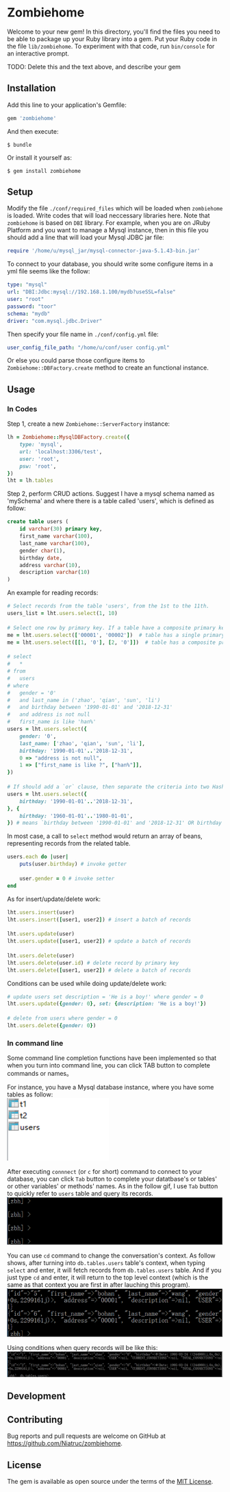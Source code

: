 # Zombiehome

Welcome to your new gem! In this directory, you'll find the files you need to be able to package up your Ruby library into a gem. Put your Ruby code in the file `lib/zombiehome`. To experiment with that code, run `bin/console` for an interactive prompt.

TODO: Delete this and the text above, and describe your gem

## Installation

Add this line to your application's Gemfile:

```ruby
gem 'zombiehome'
```

And then execute:

    $ bundle

Or install it yourself as:

    $ gem install zombiehome

## Setup
Modify the file `./conf/required_files` which will be loaded when `zombiehome` is loaded. Write codes that will load neccessary libraries here. Note that `zombiehome` is based on `DBI` library. For example, when you are on JRuby Platform and you want to manage a Mysql instance, then in this file you should add a line that will load your Mysql JDBC jar file:
```ruby
require '/home/u/mysql_jar/mysql-connector-java-5.1.43-bin.jar'
```

To connect to your database, you should write some configure items in a yml file seems like the follow:
```yml
type: "mysql"
url: "DBI:Jdbc:mysql://192.168.1.100/mydb?useSSL=false"
user: "root"
password: "toor"
schema: "mydb"
driver: "com.mysql.jdbc.Driver"
```
Then specify your file name in `./conf/config.yml` file:
```yml
user_config_file_path: "/home/u/conf/user config.yml"
```

Or else you could parse those configure items to `Zombiehome::DBFactory.create` method to create an functional instance.

## Usage
### In Codes
Step 1, create a new `Zombiehome::ServerFactory` instance:
```ruby
lh = Zombiehome::MysqlDBFactory.create({
	type: 'mysql',
	url: 'localhost:3306/test',
	user: 'root',
	psw: 'root',
})
lht = lh.tables
```

Step 2, perform CRUD actions. Suggest I have a mysql schema named as 'mySchema' and where there is a table called 'users', which is defined as follow:
```sql
create table users (
	id varchar(30) primary key,
	first_name varchar(100),
	last_name varchar(100),
	gender char(1),
	birthday date,
	address varchar(10),
	description varchar(10)
)
```
An example for reading records:
```ruby
# Select records from the table 'users', from the 1st to the 11th.
users_list = lht.users.select(1, 10)

# Select one row by primary key. If a table have a composite primary key, put the pk value into an array in the order of how they are written when creating the table, and then pass the array to the follow method.
me = lht.users.select(['00001', '00002'])  # table has a single primary key
me = lht.users.select([[1, '0'], [2, '0']])  # table has a composite primary key

# select 
# 	* 
# from 
# 	users 
# where 
# 	gender = '0' 
# 	and last_name in ('zhao', 'qian', 'sun', 'li')
# 	and birthday between '1990-01-01' and '2018-12-31'
# 	and address is not null
# 	first_name is like 'han%'
users = lht.users.select({
	gender: '0', 
	last_name: ['zhao', 'qian', 'sun', 'li'],
	birthday: '1990-01-01'..'2018-12-31',
	0 => "address is not null",
	1 => ["first_name is like ?", ["han%"]],
})

# If should add a `or` clause, then separate the criteria into two Hash instances
users = lht.users.select({
	birthday: '1990-01-01'..'2018-12-31',
}, {
	birthday: '1960-01-01'..'1980-01-01',
}) # means `birthday between '1990-01-01' and '2018-12-31' OR birthday between '1960-01-01' and '1980-01-01'`

```

In most case, a call to `select` method would return an array of beans, representing records from the related table.
```ruby
users.each do |user|
	puts(user.birthday) # invoke getter

	user.gender = 0 # invoke setter
end
```

As for insert/update/delete work:
```ruby
lht.users.insert(user)
lht.users.insert([user1, user2]) # insert a batch of records

lht.users.update(user)
lht.users.update([user1, user2]) # update a batch of records

lht.users.delete(user)
lht.users.delete(user.id) # delete record by primary key
lht.users.delete([user1, user2]) # delete a batch of records
```

Conditions can be used while doing update/delete work:
```ruby
# update users set description = 'He is a boy!' where gender = 0
lht.users.update({gender: 0}, set: {description: 'He is a boy!'})

# delete from users where gender = 0
lht.users.delete({gender: 0})
```
### In command line
Some command line completion functions have been implemented so that when you turn into command line, you can click TAB button to complete commands or names。

For instance, you have a Mysql database instance, where you have some tables as follow:  
![image](https://github.com/Niatruc/zombiehome/blob/master/pic/tables.jpg)

After executing `connnect` (or `c` for short) command to connect to your database, you can click `Tab` button to complete your datatbase's or tables' or other variables' or methods' names. As in the follow gif, I use `Tab` button to quickly refer to `users` table and query its records.
![image](https://github.com/Niatruc/zombiehome/blob/master/pic/completion1.gif)

You can use `cd` command to change the conversation's context. As follow shows, after turning into `db.tables.users` table's context, when typing `select` and enter, it will fetch records from `db.tables.users` table. And if you just type `cd` and enter, it will return to the top level context (which is the same as that context you are first in after lauching this program).
![image](https://github.com/Niatruc/zombiehome/blob/master/pic/completion2.gif)

Using conditions when query records will be like this:  
![image](https://github.com/Niatruc/zombiehome/blob/master/pic/condition1.gif)

## Development


## Contributing

Bug reports and pull requests are welcome on GitHub at https://github.com/Niatruc/zombiehome.

## License

The gem is available as open source under the terms of the [MIT License](https://opensource.org/licenses/MIT).
